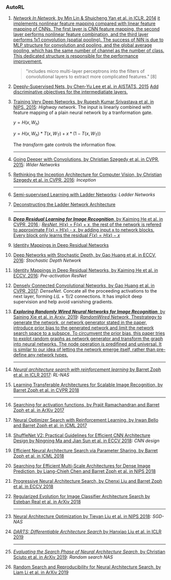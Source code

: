 ### AutoRL

1. [*Network In Network*, by Min Lin & Shuicheng Yan et al. in ICLR, 2014](https://openreview.net/forum?id=ylE6yojDR5yqX) <!--"includes micro multi-layer
   perceptrons into the filters of convolutional layers to extract more complicated features."[DenseNet]--> <u>it implements nonlinear feature mapping compared with linear feature mapping of CNNs. The first layer is CNN feature mapping, the second layer performs nonlinear feature combination, and the third layer performs 1x1 convolution (spatial pooling). The success of NIN is due to MLP structure for convolution and pooling, and the global average pooling, which has the same number of channel as the number of class. This dedicated structure is responsible for the performance improvement.</u>

   > "includes micro multi-layer perceptrons into the filters of convolutional layers to extract more complicated features." [8]

2. [Deeply-Supervised Nets, by Chen-Yu Lee et al. in AISTATS, 2015](http://proceedings.mlr.press/v38/lee15a.pdf) <u>Add discriminative objectives for the intermediatiate layers.</u>

3. [Training Very Deep Networks, by Rupesh Kumar Srivastava et al. in NIPS, 2015](https://papers.nips.cc/paper/5850-training-very-deep-networks.pdf): *Highway network*. The input is linearly combined with feature mapping of a plain neural network by a tranformation gate.

   $y=H(x,W_{h})$

   $y=H(x,W_{h})*T(x,W_{T})+x*(1-T(x,W_{T}))$

   The *transform* gate controls the information flow.

   ------

4. [Going Deeper with Convolutions, by Christian Szegedy et al. in CVPR, 2015](https://arxiv.org/abs/1409.4842): *Wider Networks*<!--Wider GoogLeNet with an inception module which concatenates feature-maps produced by filters of different sizes--> 

5. [Rethinking the Inception Architecture for Computer Vision, by Christian Szegedy et al. in CVPR, 2016](https://www.cv-foundation.org/openaccess/content_cvpr_2016/papers/Szegedy_Rethinking_the_Inception_CVPR_2016_paper.pdf): *Inception*

   ------

6. [Semi-supervised Learning with Ladder Networks](http://papers.nips.cc/paper/5947-semi-supervised-learning-with-ladder-ne): *Ladder Networks*

7. [Deconstructing the Ladder Network Architecture](http://proceedings.mlr.press/v48/pezeshki16.pdf)

   ---

8. [***Deep Residual Learning for Image Recognition***, by Kaiming He et al. in CVPR, 2016 ](https://www.cv-foundation.org/openaccess/content_cvpr_2016/papers/He_Deep_Residual_Learning_CVPR_2016_paper.pdf): <u>*ResNet*, H(x) = F(x) + x, the rest of the network is refered to approximate F(x) = H(x) - x, by adding input x to network blocks. Every block only learns the residual $F(x)=H(x)-x$</u>

9. [Identity Mappings in Deep Residual Networks](https://arxiv.org/abs/1603.05027)

10. [Deep Networks with Stochastic Depth, by Gao Huang et al. in ECCV, 2016](https://arxiv.org/abs/1603.09382): *Stochastic Depth Network*

11. [Identity Mappings in Deep Residual Networks, by Kaiming He et al. in ECCV, 2016](https://arxiv.org/abs/1603.05027): *Pre-activation ResNet*

12. [Densely Connected Convolutional Networks, by Gao Huang et al. in CVPR, 2017](http://openaccess.thecvf.com/content_cvpr_2017/papers/Huang_Densely_Connected_Convolutional_CVPR_2017_paper.pdf): *DenseNet*. Concate all the proceeding activations to the next layer, forming $L(L+1)/2$ connections. It has implicit deep supervision and help avoid vanishing gradients.

13. [***Exploring Randomly Wired Neural Networks for Image Recognition***, by Saining Xie et al. in Arxiv, 2019](https://arxiv.org/pdf/1904.01569.pdf): <u>*RandomWired Network*, Thestrategy to generate the network, or network generator stated in the paper, introduce prior bias to the generated network and limit the network search space to a subspce. To circumvent the prior bias, this paper tries to explot random graphs as network generator and transform the graph into neural networks. The node operation is predifined and universal. It is similar to our idea of letting the network emerge itself, rather than pre-define any network types. </u> 

    ------

    

14. [*Neural architecture search with reinforcement learning* by Barret Zoph et al. in ICLR 2017](https://openreview.net/pdf?id=r1Ue8Hcxg): *RL-NAS*

15. [Learning Transferable Architectures for Scalable Image Recognition, by Barret Zoph et al. in CVPR 2018](http://openaccess.thecvf.com/content_cvpr_2018/papers/Zoph_Learning_Transferable_Architectures_CVPR_2018_paper.pdf)

    ------

    

16. [Searching for activation functions, by Prajit Ramachandran and Barret Zoph et al. in ArXiv 2017](https://arxiv.org/abs/1710.05941)

17. [Neural Optimizer Search with Reinforcement Learning, by Irwan Bello and Barret Zoph et al. in ICML 2017](http://proceedings.mlr.press/v70/bello17a/bello17a.pdf)

18. [ShuffleNet V2: Practical Guidelines for Efficient CNN Architecture Design by Ningning Ma and Jian Sun et al. in ECCV 2018](https://arxiv.org/pdf/1807.11164.pdf): *CNN design*

19. [Efficient Neural Architecture Search via Parameter Sharing, by Barret Zoph et al. in ICML 2018](http://proceedings.mlr.press/v80/pham18a/pham18a.pdf)

20. [Searching for Efficient Multi-Scale Architectures for Dense Image Prediction, by Liang-Chieh Chen and Barret Zoph et al. in NIPS 2018](http://papers.nips.cc/paper/8087-searching-for-efficient-multi-scale-architectures-for-dense-image-prediction.pdf)

21. [Progressive Neural Architecture Search, by Chenxi Liu and Barret Zoph et al. in ECCV 2018](http://openaccess.thecvf.com/content_ECCV_2018/papers/Chenxi_Liu_Progressive_Neural_Architecture_ECCV_2018_paper.pdf)

22. [Regularized Evolution for Image Classifier Architecture Search by Esteban Real et al. in ArXiv 2018](https://arxiv.org/abs/1802.01548)

    ------

23. [Neural Architecture Optimization by Tieyan Liu et al. in NIPS 2018](https://papers.nips.cc/paper/8007-neural-architecture-optimization.pdf): *SGD-NAS*

24. [*DARTS: Differentiable Architecture Search* by Hanxiao Liu et al. in ICLR 2019](https://openreview.net/forum?id=S1eYHoC5FX)

    ------

25. [*Evaluating the Search Phase of Neural Architecture Search*, by Christian Sciuto et al. in ArXiv 2019](https://arxiv.org/pdf/1902.08142.pdf): *Random search NAS*

26. [Random Search and Reproducibility for Neural Architecture Search, by Liam Li et al. in ArXiv 2019](https://arxiv.org/abs/1902.07638)

